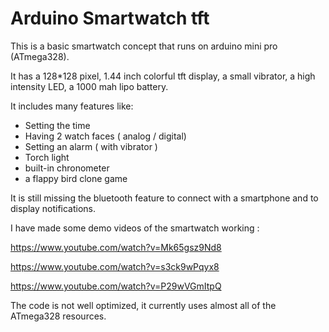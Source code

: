# Arduino Smartwatch tft

This is a basic smartwatch concept that runs on arduino mini pro (ATmega328).

It has a 128*128 pixel, 1.44 inch colorful tft display, a small vibrator, a high intensity LED, a 1000 mah lipo battery.

It includes many features like:
- Setting the time
- Having 2 watch faces ( analog / digital)
- Setting an alarm ( with vibrator )
- Torch light
- built-in chronometer
- a flappy bird clone game

It is still missing the bluetooth feature to connect with a smartphone and to display notifications.  

I have made some demo videos of the smartwatch working :

https://www.youtube.com/watch?v=Mk65gsz9Nd8

https://www.youtube.com/watch?v=s3ck9wPqyx8

https://www.youtube.com/watch?v=P29wVGmItpQ

The code is not well optimized, it currently uses almost all of the ATmega328 resources.

